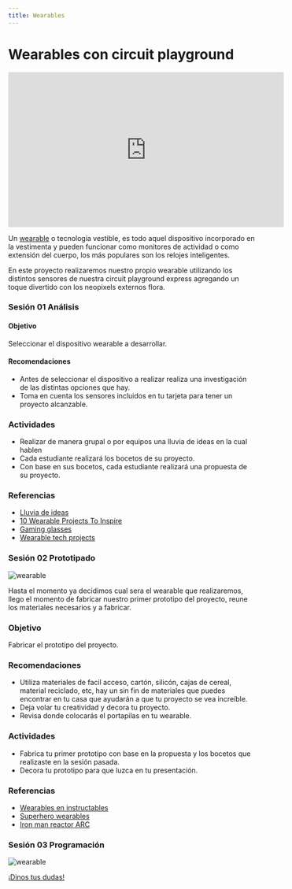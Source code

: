 ```yaml
---
title: Wearables
---
```


# Wearables con circuit playground 

<iframe width="560" height="315" src="https://www.youtube.com/embed/wy8igdGP5UM" frameborder="0" allow="accelerometer; autoplay; encrypted-media; gyroscope; picture-in-picture" allowfullscreen></iframe>

Un [wearable](https://es.wikipedia.org/wiki/Tecnolog%C3%ADa_vestible) o tecnología vestible, es todo aquel dispositivo incorporado en la vestimenta y pueden funcionar como monitores de actividad o como extensión del cuerpo, los más populares son los relojes inteligentes.

En este proyecto realizaremos nuestro propio wearable utilizando los distintos sensores de nuestra circuit playground express agregando un toque divertido con los neopixels externos flora.

### Sesión 01 Análisis 
#### Objetivo 
Seleccionar el dispositivo wearable a desarrollar.
#### Recomendaciones
+ Antes de seleccionar el dispositivo a realizar realiza una investigación de las distintas opciones que hay.
+ Toma en cuenta los sensores incluidos en tu tarjeta para tener un proyecto alcanzable.
### Actividades 
+ Realizar de manera grupal o por equipos una lluvia de ideas en la cual hablen  
+ Cada estudiante realizará los bocetos de su proyecto.
+ Con base en sus bocetos, cada estudiante realizará una propuesta de su proyecto.

### Referencias 
+ [Lluvia de ideas](https://es.wikipedia.org/wiki/Lluvia_de_ideas#:~:text=La%20lluvia%20de%20ideas%2Ces,originales%20en%20un%20ambiente%20relajado.)
+ [10 Wearable Projects To Inspire](https://makezine.com/2018/11/13/10-wearable-projects-to-inspire-and-amuse/)
+ [Gaming glasses](https://www.instructables.com/id/Wearable-Gaming-Glasses-and-Wireless-Gaming-Glove/)
+ [Wearable tech projects](https://store.rpipress.cc/collections/books/products/wearable-tech-projects-2019)


### Sesión 02 Prototipado

![wearable]({{site.baseurl}}/img/wearable01.jpg)

Hasta el momento ya decidimos cual sera el wearable que realizaremos, llego el momento de fabricar nuestro primer prototipo del proyecto, reune los materiales necesarios y a fabricar.

### Objetivo
Fabricar el prototipo del proyecto.

### Recomendaciones 
+ Utiliza materiales de facil acceso, cartón, silicón, cajas de cereal, material reciclado, etc, hay un sin fin de materiales que puedes encontrar en tu casa que ayudarán a que tu proyecto se vea increíble.
+ Deja volar tu creatividad y decora tu proyecto.
+ Revisa donde colocarás el portapilas en tu wearable.

### Actividades
+ Fabrica tu primer prototipo con base en la propuesta y los bocetos que realizaste en la sesión pasada.
+ Decora tu prototipo para que luzca en tu presentación.

### Referencias 
+ [Wearables en instructables](https://www.instructables.com/id/Wearable-Electronics-1/)
+ [Superhero wearables](https://www.instructables.com/id/Superhero-LED-Wearables/)
+ [Iron man reactor ARC](https://www.instructables.com/id/Iron-Man-Wearable-Arc-Reactor-Under-Shirt-5-Design/)

### Sesión 03 Programación 

![wearable]({{site.baseurl}}/img/wearable03.jpg)


<a class="btn btn-primary" target="_blank" href="http://www.makermex.com/forum/makercademy-124">¡Dinos tus dudas!</a>
